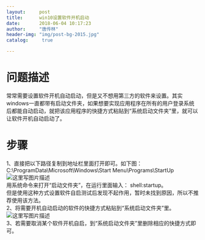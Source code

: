 ```yaml
---
layout:		post
title: 		win10设置软件开机启动
date: 		2018-06-04 10:17:23
author:		"唐传林"
header-img: "img/post-bg-2015.jpg"
catalog:	 true

---
```

#  问题描述

常常需要设置软件开机自动启动，但是又不想用第三方的软件来设置。其实windows一直都带有启动文件夹，如果想要实现应用程序在所有的用户登录系统后都能自动启动，就把该应用程序的快捷方式粘贴到“系统启动文件夹”里，就可以让软件开机自动启动了。

#  步骤

1、直接把以下路径复制到地址栏里面打开即可。如下图：  
C:\ProgramData\Microsoft\Windows\Start Menu\Programs\StartUp  
![这里写图片描述](https://img-blog.csdn.net/20180604100018530?watermark/2/text/aHR0cHM6Ly9ibG9nLmNzZG4ubmV0L1RhbmdfQ2h1YW5saW4=/font/5a6L5L2T/fontsize/400/fill/I0JBQkFCMA==/dissolve/70)  
用系统命令来打开“启动文件夹”，在运行里面输入： shell:startup。  
但是使用这种方式设置软件自启测试后发现不起作用，暂时未找到原因，所以不推荐使用该方法。  
2、将需要开机自动启动的软件的快捷方式粘贴到“系统启动文件夹”里。  
![这里写图片描述](https://img-blog.csdn.net/20180604100910751?watermark/2/text/aHR0cHM6Ly9ibG9nLmNzZG4ubmV0L1RhbmdfQ2h1YW5saW4=/font/5a6L5L2T/fontsize/400/fill/I0JBQkFCMA==/dissolve/70)  
3、若需要取消某个软件开机自启，到“系统启动文件夹”里删除相应的快捷方式即可。

